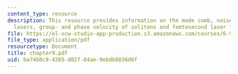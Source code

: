 ```yaml
---
content_type: resource
description: This resource provides information on the mode comb, noise in mode-locked
  lasers, group- and phase velocity of solitons and femtosecond laser frequency combs.
file: https://ol-ocw-studio-app-production.s3.amazonaws.com/courses/6-977-ultrafast-optics-spring-2005/ba74b0c94265d02784ae9ebdb0836d6f_chapter9.pdf
file_type: application/pdf
resourcetype: Document
title: chapter9.pdf
uid: ba74b0c9-4265-d027-84ae-9ebdb0836d6f
---
```

